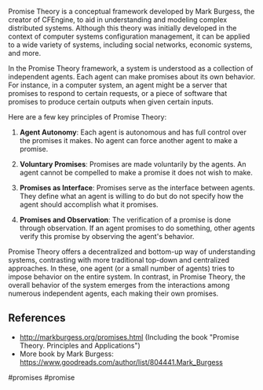
Promise Theory is a conceptual framework developed by Mark Burgess, the creator of CFEngine, to aid in understanding and modeling complex distributed systems. Although this theory was initially developed in the context of computer systems configuration management, it can be applied to a wide variety of systems, including social networks, economic systems, and more.

In the Promise Theory framework, a system is understood as a collection of independent agents. Each agent can make promises about its own behavior. For instance, in a computer system, an agent might be a server that promises to respond to certain requests, or a piece of software that promises to produce certain outputs when given certain inputs.

Here are a few key principles of Promise Theory:

1. **Agent Autonomy**: Each agent is autonomous and has full control over the promises it makes. No agent can force another agent to make a promise.

2. **Voluntary Promises**: Promises are made voluntarily by the agents. An agent cannot be compelled to make a promise it does not wish to make.

3. **Promises as Interface**: Promises serve as the interface between agents. They define what an agent is willing to do but do not specify how the agent should accomplish what it promises.

4. **Promises and Observation**: The verification of a promise is done through observation. If an agent promises to do something, other agents verify this promise by observing the agent's behavior.

Promise Theory offers a decentralized and bottom-up way of understanding systems, contrasting with more traditional top-down and centralized approaches. In these, one agent (or a small number of agents) tries to impose behavior on the entire system. In contrast, in Promise Theory, the overall behavior of the system emerges from the interactions among numerous independent agents, each making their own promises.

## References

- http://markburgess.org/promises.html (Including the book "Promise Theory. Principles and Applications")
- More book by Mark Burgess: https://www.goodreads.com/author/list/804441.Mark_Burgess

<!-- Keywords -->
#promises #promise
<!-- /Keywords -->
